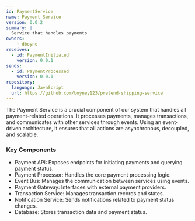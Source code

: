 ```yaml
---
id: PaymentService
name: Payment Service
version: 0.0.2
summary: |
  Service that handles payments
owners:
    - dboyne
receives:
  - id: PaymentInitiated
    version: 0.0.1
sends:
  - id: PaymentProcessed
    version: 0.0.1
repository:
  language: JavaScript
  url: https://github.com/boyney123/pretend-shipping-service
---
```


The Payment Service is a crucial component of our system that handles all payment-related operations. It processes payments, manages transactions, and communicates with other services through events. Using an event-driven architecture, it ensures that all actions are asynchronous, decoupled, and scalable.

<NodeGraph />

### Key Components
- Payment API: Exposes endpoints for initiating payments and querying payment status.
- Payment Processor: Handles the core payment processing logic.
- Event Bus: Manages the communication between services using events.
- Payment Gateway: Interfaces with external payment providers.
- Transaction Service: Manages transaction records and states.
- Notification Service: Sends notifications related to payment status changes.
- Database: Stores transaction data and payment status.